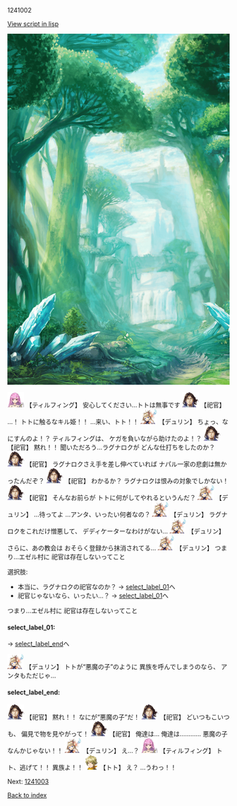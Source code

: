 1241002

[View script in lisp](../scripts/1241002.txt)

![forest.png](../images/backgrounds/forest.png)

<img src="../images/units/24.png" alt="24.png" height="34"/>
【ティルフィング】
安心してください…トトは無事です

<img src="../images/units/5.png" alt="5.png" height="34"/>
【祀官】
…！
トトに触るなキル姫！！
…来い、トト！！

<img src="../images/units/0.png" alt="0.png" height="34"/>
【デュリン】
ちょっ、なにすんのよ！？
ティルフィングは、
ケガを負いながら助けたのよ！？

<img src="../images/units/5.png" alt="5.png" height="34"/>
【祀官】
黙れ！！
聞いただろう…ラグナロクが
どんな仕打ちをしたのか？

<img src="../images/units/5.png" alt="5.png" height="34"/>
【祀官】
ラグナロクさえ手を差し伸べていれば
ナパル一家の悲劇は無かったんだぞ？

<img src="../images/units/5.png" alt="5.png" height="34"/>
【祀官】
わかるか？
ラグナロクは恨みの対象でしかない！

<img src="../images/units/5.png" alt="5.png" height="34"/>
【祀官】
そんなお前らが
トトに何がしてやれるというんだ？

<img src="../images/units/0.png" alt="0.png" height="34"/>
【デュリン】
…待ってよ
…アンタ、いったい何者なの？

<img src="../images/units/0.png" alt="0.png" height="34"/>
【デュリン】
ラグナロクをこれだけ憎悪して、
デディケーターなわけがない…

<img src="../images/units/0.png" alt="0.png" height="34"/>
【デュリン】
さらに、あの教会は
おそらく登録から抹消されてる…

<img src="../images/units/0.png" alt="0.png" height="34"/>
【デュリン】
つまり…エゼル村に
祀官は存在しないってこと

選択肢:
- 本当に、ラグナロクの祀官なのか？ → [select_label_01](#select_label_01)へ
- 祀官じゃないなら、いったい…？ → [select_label_01](#select_label_01)へ

つまり…エゼル村に
祀官は存在しないってこと

#### select_label_01:
 → [select_label_end](#select_label_end)へ

<img src="../images/units/0.png" alt="0.png" height="34"/>
【デュリン】
トトが“悪魔の子”のように
異族を呼んでしまうのなら、
アンタもただじゃ…

#### select_label_end:

<img src="../images/units/5.png" alt="5.png" height="34"/>
【祀官】
黙れ！！
なにが“悪魔の子”だ！

<img src="../images/units/5.png" alt="5.png" height="34"/>
【祀官】
どいつもこいつも、
偏見で物を見やがって！

<img src="../images/units/5.png" alt="5.png" height="34"/>
【祀官】
俺達は…
俺達は…………
悪魔の子なんかじゃない！！

<img src="../images/units/0.png" alt="0.png" height="34"/>
【デュリン】
え…？

<img src="../images/units/24.png" alt="24.png" height="34"/>
【ティルフィング】
トト、逃げて！！
異族よ！！

<img src="../images/units/4.png" alt="4.png" height="34"/>
【トト】
え？
…うわっ！！


Next: [1241003](1241003.md)

[Back to index](index.md)
